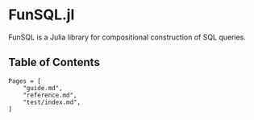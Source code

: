 # FunSQL.jl

FunSQL is a Julia library for compositional construction of SQL queries.


## Table of Contents

```@contents
Pages = [
    "guide.md",
    "reference.md",
    "test/index.md",
]
```

